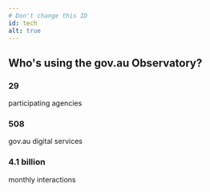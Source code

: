 ```yaml
---
# Don't change this ID
id: tech
alt: true
---
```


## Who's using the gov.au Observatory?

<h3 class = "au-display-xl mt-hero" > 29 </h3>
participating agencies

<h3 class = "au-display-xl mt-hero"> 508 </h3>  
gov.au digital services

<h3 class = "au-display-xl mt-hero"> 4.1 billion </h3>
monthly interactions
